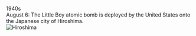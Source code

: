 1940s<br/>August 6: The Little Boy atomic bomb is deployed by the United States onto the Japanese city of Hiroshima.<br/>![Hiroshima](http://vignette2.wikia.nocookie.net/fallout/images/b/b4/FO4_Intro_slide_5.jpg/revision/latest?cb=20151110175308)
